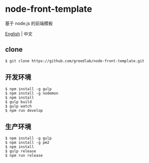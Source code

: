 # node-front-template

基于 node.js 的前端模板

[English](README.md) | 中文

## clone

```
$ git clone https://github.com/greedlab/node-front-template.git
```

## 开发环境

```
$ npm install -g gulp
$ npm install -g nodemon
$ npm install
$ gulp build
$ gulp watch
$ npm run develop
```

## 生产环境

```
$ npm install -g gulp
$ npm install -g pm2
$ npm install
$ gulp release
$ npm run release
```
